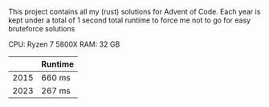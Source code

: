 This project contains all my (rust) solutions for Advent of Code.
Each year is kept under a total of 1 second total runtime to force me not to go for easy bruteforce solutions

CPU: Ryzen 7 5800X
RAM: 32 GB

|      | Runtime |
|------|---------|
| 2015 | 660 ms  |
| 2023 | 267 ms  |

